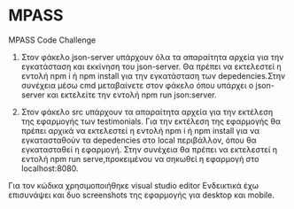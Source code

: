 # MPASS
MPASS Code Challenge

1. Στον φάκελο json-server υπάρχουν όλα τα απαραίτητα αρχεία για την εγκατάσταση και εκκίνηση του json-server. Θα πρέπει να εκτελεστεί η εντολή npm i ή npm install για την εγκατάσταση των depedencies.Στην συνέχεια μέσω cmd μεταβαίνετε στον φάκελο όπου υπάρχει ο json-server και εκτελείτε την εντολή npm run json:server. 

2. Στον φάκελο src υπάρχουν τα απαραίτητα αρχεία για την εκτέλεση της εφαρμογής των testimonials. Για την εκτέλεση της εφαρμογής θα πρέπει αρχικά να εκτελεστεί η εντολή npm i ή npm install για να εγκατασταθούν τα depedencies στο local περιβάλλον, όπου θα εγκατασταθεί η εφαρμογή. Στην συνέχεια θα πρέπει να εκτελεστεί η εντολή npm run serve,προκειμένου να σηκωθεί η εφαρμογή στο localhost:8080.

Για τον κώδικα χρησιμοποιήθηκε visual studio editor
Ενδεικτικά έχω επισυνάψει και δυο screenshots της εφαρμογής για desktop και mobile.
